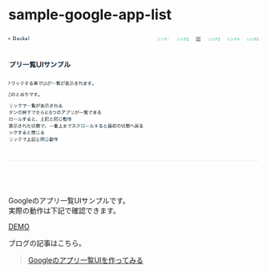 # sample-google-app-list

![Googleのアプリ一覧UIサンプル](images/sample.gif)

Googleのアプリ一覧UIサンプルです。  
実際の動作は下記で確認できます。

[DEMO](http://webdesign-dackel.com/demo/google-app-ui/)

ブログの記事はこちら。  
> [Googleのアプリ一覧UIを作ってみる](http://webdesign-dackel.com/2015/02/21/google-app-list-ui/‎)

